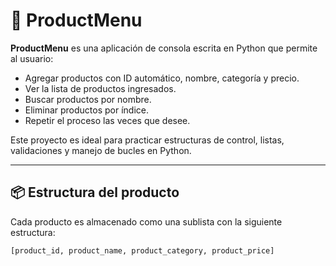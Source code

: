 # 🛒 ProductMenu

**ProductMenu** es una aplicación de consola escrita en Python que permite al usuario:

- Agregar productos con ID automático, nombre, categoría y precio.
- Ver la lista de productos ingresados.
- Buscar productos por nombre.
- Eliminar productos por índice.
- Repetir el proceso las veces que desee.

Este proyecto es ideal para practicar estructuras de control, listas, validaciones y manejo de bucles en Python.

---

## 📦 Estructura del producto

Cada producto es almacenado como una sublista con la siguiente estructura:

```python
[product_id, product_name, product_category, product_price]

